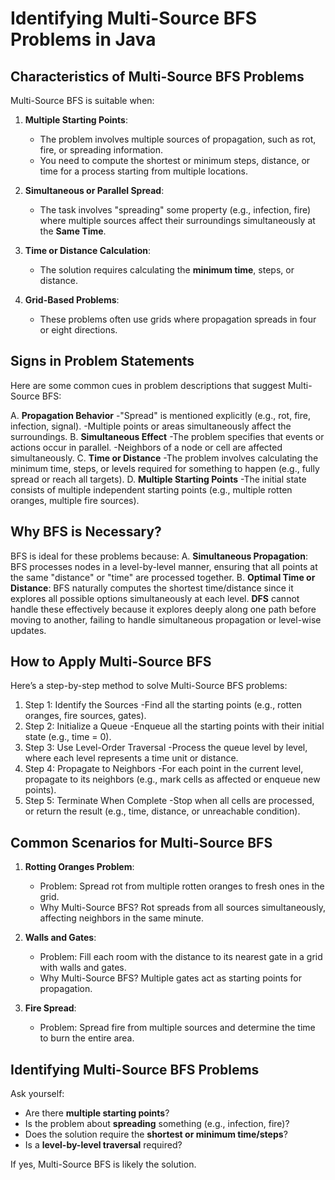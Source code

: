 # Identifying Multi-Source BFS Problems in Java

## Characteristics of Multi-Source BFS Problems
Multi-Source BFS is suitable when:
1. **Multiple Starting Points**:
   - The problem involves multiple sources of propagation, such as rot, fire, or spreading information.
   - You need to compute the shortest or minimum steps, distance, or time for a process starting from multiple locations.

2. **Simultaneous or Parallel Spread**:
   - The task involves "spreading" some property (e.g., infection, fire) where multiple sources affect their surroundings simultaneously at the **Same Time**.

3. **Time or Distance Calculation**:
   - The solution requires calculating the **minimum time**, steps, or distance.

4. **Grid-Based Problems**:
   - These problems often use grids where propagation spreads in four or eight directions.

## Signs in Problem Statements
Here are some common cues in problem descriptions that suggest Multi-Source BFS:

A. **Propagation Behavior**
   -"Spread" is mentioned explicitly (e.g., rot, fire, infection, signal).
   -Multiple points or areas simultaneously affect the surroundings.
B. **Simultaneous Effect**
   -The problem specifies that events or actions occur in parallel.
   -Neighbors of a node or cell are affected simultaneously.
C. **Time or Distance**
   -The problem involves calculating the minimum time, steps, or levels required for something to happen (e.g., fully spread or reach all targets).
D. **Multiple Starting Points**
   -The initial state consists of multiple independent starting points (e.g., multiple rotten oranges, multiple fire sources).
## Why BFS is Necessary?

BFS is ideal for these problems because:
  A. **Simultaneous Propagation**: BFS processes nodes in a level-by-level manner, ensuring that all points at the same "distance" or "time" are processed together.
  B. **Optimal Time or Distance**: BFS naturally computes the shortest time/distance since it explores all possible options simultaneously at each level.
**DFS** cannot handle these effectively because it explores deeply along one path before moving to another, failing to handle simultaneous propagation or level-wise updates.

## How to Apply Multi-Source BFS
Here’s a step-by-step method to solve Multi-Source BFS problems:

   1. Step 1: Identify the Sources
      -Find all the starting points (e.g., rotten oranges, fire sources, gates).
   2. Step 2: Initialize a Queue
      -Enqueue all the starting points with their initial state (e.g., time = 0).
   3. Step 3: Use Level-Order Traversal
      -Process the queue level by level, where each level represents a time unit or distance.
   4. Step 4: Propagate to Neighbors
      -For each point in the current level, propagate to its neighbors (e.g., mark cells as affected or enqueue new points).
   5. Step 5: Terminate When Complete
      -Stop when all cells are processed, or return the result (e.g., time, distance, or unreachable condition).

## Common Scenarios for Multi-Source BFS
1. **Rotting Oranges Problem**:
   - Problem: Spread rot from multiple rotten oranges to fresh ones in the grid.
   - Why Multi-Source BFS? Rot spreads from all sources simultaneously, affecting neighbors in the same minute.

2. **Walls and Gates**:
   - Problem: Fill each room with the distance to its nearest gate in a grid with walls and gates.
   - Why Multi-Source BFS? Multiple gates act as starting points for propagation.

3. **Fire Spread**:
   - Problem: Spread fire from multiple sources and determine the time to burn the entire area.

## Identifying Multi-Source BFS Problems
Ask yourself:
- Are there **multiple starting points**?
- Is the problem about **spreading** something (e.g., infection, fire)?
- Does the solution require the **shortest or minimum time/steps**?
- Is a **level-by-level traversal** required?

If yes, Multi-Source BFS is likely the solution.
